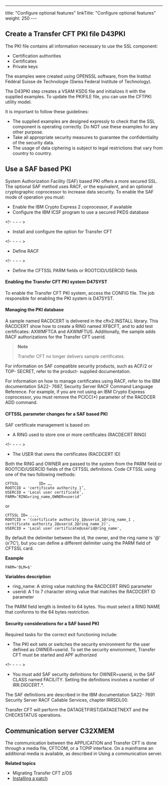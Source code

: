 ---
title: "Configure optional  features"
linkTitle: "Configure optional features"
weight: 250
--- <span id="Create a Transfer CFT PKI file D43PKI"></span><span id="kanchor37"></span>

## Create a Transfer CFT PKI file D43PKI

The <span id="kanchor38"></span>PKI file contains all information necessary to use the SSL component:

- Certification authorities
- Certificates
- Private keys

The examples were created using OPENSSL software, from the Institut Fédéral Suisse de Technologie (Swiss Federal Institute of Technology).

The D43PKI step creates a VSAM KSDS file and initializes it with the supplied examples. To update the PKIFILE file, you can use the CFTPKI utility model.

It is important to follow these guidelines:

- The supplied examples are designed expressly to check that the SSL component is operating correctly. Do NOT use these examples for any other purpose.
- Take all appropriate security measures to guarantee the confidentiality of the security data.
- The usage of data ciphering is subject to legal restrictions that vary from country to country.

<span id="_Toc236186612"></span>

## Use a SAF based PKI 

System Authorization Facility (SAF) based PKI offers a more secured SSL. The optional SAF method uses RACF, or the equivalent, and an optional cryptographic coprocessor to increase data security. To enable the SAF mode of operation you must:

- Enable the IBM Crypto Express 2 coprocessor, if available
- Configure the IBM ICSF program to use a secured PKDS database

<!- - - - >

- Install and configure the option for Transfer CFT

<!- - - - >

- Define RACF

<!- - - - >

- Define the CFTSSL PARM fields or ROOTCID/USERCID fields

#### Enabling the Transfer CFT PKI system D47SYST

To enable the Transfer CFT PKI system, access the CONFIG file. The job responsible for enabling the PKI system is D47SYST.

#### Managing the PKI database

A sample named RACDCERT is delivered in the cftv2.INSTALL library. This RACDCERT show how to create a RING named XFBCFT, and to add test certificates: AXWMFTCA and AXWMFTUS. Additionally, the sample adds RACF authorizations for the Transfer CFT userid.

> **Note**
>
> Transfer CFT no longer delivers sample certificates.

For information on SAF compatible security products, such as ACF/2 or TOP- SECRET, refer to the product- supplied documentation.

For information on how to manage certificates using RACF, refer to the IBM documentation SA22- 7687, Security Server RACF Command Language Reference. For example, if you are not using an IBM Crypto Express coprocessor, you must remove the PCICC(\*) parameter of the RACDCER ADD command.

#### CFTSSL parameter changes for a SAF based PKI

SAF certificate management is based on:

- A RING used to store one or more certificates (RACDECRT RING)

<!- - - - >

- The USER that owns the certificates (RACDCERT ID)

Both the RING and OWNER are passed to the system from the PARM field or ROOTCID/USERCID fields of the CFTSSL definitions. Code CFTSSL using one of the two following methods:

```
CFTSSL         ID= …,
ROOTCID = 'certificate authority_1’,
USERCID = 'Local user certificate’,
PARM=’RING=ring_name,OWNER=userid’
```

or

```
CFTSSL ID= ...,
ROOTCID = '(certificate authority_1@userid_1@ring_name_1 ,
certificate authority_2@userid_2@ring_name_2)',
USERCID = 'Local user certificate@userid@ring_name',
```

By default the delimiter between the id, the owner, and the ring name is '@' (x’7C’), but you can define a different delimiter using the PARM field of CFTSSL card.

**Example**

```
PARM='DLM=$'
```

**Variables description**

- ring_name: A string value matching the RACDCERT RING parameter
- userid: A 1 to 7 character string value that matches the RACDCERT ID parameter

The PARM field length is limited to 64 bytes. You must select a RING NAME that conforms to the 64 bytes restriction.

#### Security considerations for a SAF based PKI

Required tasks for the correct exit functioning include:

- The PKI exit sets or switches the security environment for the user defined as OWNER=userid. To set the security environment, Transfer CFT must be started and APF authorized

<!- - - - >

- You must add SAF security definitions for OWNER=userid, in the SAF CLASS named FACILITY. Setting the definitions involves a number of IRR.DIGCERT.\*.

The SAF definitions are described in the IBM documentation SA22- 7691 Security Server RACF Callable Services, chapter IRRSDL00.

Transfer CFT will perform the DATAGETFIRST/DATAGETNEXT and the CHECKSTATUS operations.

<span id="Communication server C32XMEM"></span><span id="kanchor39"></span>

## Communication server C32XMEM

The communication between the APPLICATION and Transfer CFT is done through a media file, CFTCOM, or a TCPIP interface. On a mainframe an additional media is available, as described in Using a communication server.

****Related topics****

- Migrating Transfer CFT z/OS
- [Installing a patch](../../../upgrade_prereqs_zos/c_update_zos/t_install_patch_zos)
